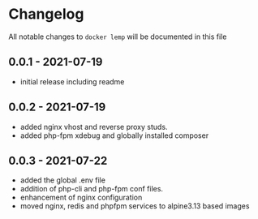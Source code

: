 # Changelog

All notable changes to `docker lemp` will be documented in this file

## 0.0.1 - 2021-07-19

- initial release including readme

## 0.0.2 - 2021-07-19

- added nginx vhost and reverse proxy studs.
- added php-fpm xdebug and globally installed composer


## 0.0.3 - 2021-07-22

- added the global .env file
- addition of php-cli and php-fpm conf files.
- enhancement of nginx configuration
- moved nginx, redis and phpfpm services to alpine3.13 based images
